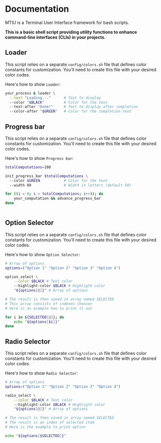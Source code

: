 # Documentation 

MTIU is a Terminal User Interface framework for bash scripts. 

**This is a basic shell script providing utility functions to enhance command-line interfaces (CLIs) in your projects.**

## Loader

This script relies on a separate `config/colors.sh` file that defines color constants for customization. You'll need to create this file with your desired color codes.

Here's how to show `Loader`:

```bash
your_process & loader \
  --text "Loading..."      # Text to display
  --color "$BLACK"         # Color for the text
  --text-after "Done!"     # Text to display after completion
  --color-after "$GREEN"   # Color for the completion text
```

  ## Progress bar

This script relies on a separate `config/colors.sh` file that defines color constants for customization. You'll need to create this file with your desired color codes.

Here's how to show `Progress bar`:

```bash
totalComputations=100

init_progress_bar $totalComputations \ 
  --color $GREEN           # Color for the text
  --width 80               # Width in letters (default 50)

for ((i = 0; i < totalComputations; i++)); do
    your_computation && advance_progress_bar
done
       
```

## Option Selector

This script relies on a separate `config/colors.sh` file that defines color constants for customization. You'll need to create this file with your desired color codes.

Here's how to show `Option Selector`:

```bash
# Array of options
options=("Option 1" "Option 2" "Option 3" "Option 4")

option_select \
    --color $BLACK # Text color
    --highlight-color $BLACK # Highligth color
    "${options[@]}" # Array of options

# The result is then saved in array named SELECTED
# This array consists of indexes choosen
# Here is an example how to print it out

for i in ${SELECTED[@]}; do
    echo "${options[$i]}"
done
```

## Radio Selector

This script relies on a separate `config/colors.sh` file that defines color constants for customization. You'll need to create this file with your desired color codes.

Here's how to show `Radio Selector`:

```bash
# Array of options
options=("Option 1" "Option 2" "Option 3" "Option 4")

radio_select \
    --color $BLACK # Text color
    --highlight-color $BLACK # Highligth color
    "${options[@]}" # Array of options

# The result is then saved in array named SELECTED
# The result is an index of selected item
# Here is the example to print option

echo "${options[$SELECTED]}"
```